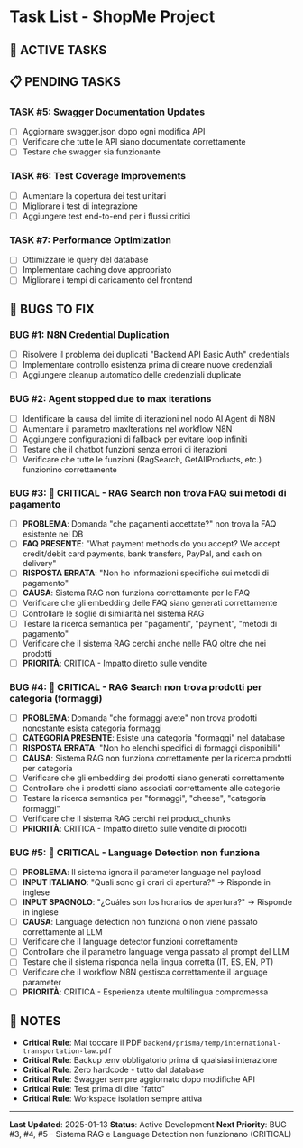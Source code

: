# Task List - ShopMe Project

## 🔄 ACTIVE TASKS

## 📋 PENDING TASKS

### TASK #5: Swagger Documentation Updates
- [ ] Aggiornare swagger.json dopo ogni modifica API
- [ ] Verificare che tutte le API siano documentate correttamente
- [ ] Testare che swagger sia funzionante

### TASK #6: Test Coverage Improvements
- [ ] Aumentare la copertura dei test unitari
- [ ] Migliorare i test di integrazione
- [ ] Aggiungere test end-to-end per i flussi critici

### TASK #7: Performance Optimization
- [ ] Ottimizzare le query del database
- [ ] Implementare caching dove appropriato
- [ ] Migliorare i tempi di caricamento del frontend

## 🐛 BUGS TO FIX

### BUG #1: N8N Credential Duplication
- [ ] Risolvere il problema dei duplicati "Backend API Basic Auth" credentials
- [ ] Implementare controllo esistenza prima di creare nuove credenziali
- [ ] Aggiungere cleanup automatico delle credenziali duplicate

### BUG #2: Agent stopped due to max iterations
- [ ] Identificare la causa del limite di iterazioni nel nodo AI Agent di N8N
- [ ] Aumentare il parametro maxIterations nel workflow N8N
- [ ] Aggiungere configurazioni di fallback per evitare loop infiniti
- [ ] Testare che il chatbot funzioni senza errori di iterazioni
- [ ] Verificare che tutte le funzioni (RagSearch, GetAllProducts, etc.) funzionino correttamente

### BUG #3: 🚨 CRITICAL - RAG Search non trova FAQ sui metodi di pagamento
- [ ] **PROBLEMA**: Domanda "che pagamenti accettate?" non trova la FAQ esistente nel DB
- [ ] **FAQ PRESENTE**: "What payment methods do you accept? We accept credit/debit card payments, bank transfers, PayPal, and cash on delivery"
- [ ] **RISPOSTA ERRATA**: "Non ho informazioni specifiche sui metodi di pagamento"
- [ ] **CAUSA**: Sistema RAG non funziona correttamente per le FAQ
- [ ] Verificare che gli embedding delle FAQ siano generati correttamente
- [ ] Controllare le soglie di similarità nel sistema RAG
- [ ] Testare la ricerca semantica per "pagamenti", "payment", "metodi di pagamento"
- [ ] Verificare che il sistema RAG cerchi anche nelle FAQ oltre che nei prodotti
- [ ] **PRIORITÀ**: CRITICA - Impatto diretto sulle vendite

### BUG #4: 🚨 CRITICAL - RAG Search non trova prodotti per categoria (formaggi)
- [ ] **PROBLEMA**: Domanda "che formaggi avete" non trova prodotti nonostante esista categoria formaggi
- [ ] **CATEGORIA PRESENTE**: Esiste una categoria "formaggi" nel database
- [ ] **RISPOSTA ERRATA**: "Non ho elenchi specifici di formaggi disponibili"
- [ ] **CAUSA**: Sistema RAG non funziona correttamente per la ricerca prodotti per categoria
- [ ] Verificare che gli embedding dei prodotti siano generati correttamente
- [ ] Controllare che i prodotti siano associati correttamente alle categorie
- [ ] Testare la ricerca semantica per "formaggi", "cheese", "categoria formaggi"
- [ ] Verificare che il sistema RAG cerchi nei product_chunks
- [ ] **PRIORITÀ**: CRITICA - Impatto diretto sulle vendite di prodotti

### BUG #5: 🚨 CRITICAL - Language Detection non funziona
- [ ] **PROBLEMA**: Il sistema ignora il parameter language nel payload
- [ ] **INPUT ITALIANO**: "Quali sono gli orari di apertura?" → Risponde in inglese
- [ ] **INPUT SPAGNOLO**: "¿Cuáles son los horarios de apertura?" → Risponde in inglese
- [ ] **CAUSA**: Language detection non funziona o non viene passato correttamente al LLM
- [ ] Verificare che il language detector funzioni correttamente
- [ ] Controllare che il parametro language venga passato al prompt del LLM
- [ ] Testare che il sistema risponda nella lingua corretta (IT, ES, EN, PT)
- [ ] Verificare che il workflow N8N gestisca correttamente il language parameter
- [ ] **PRIORITÀ**: CRITICA - Esperienza utente multilingua compromessa

## 📝 NOTES

- **Critical Rule**: Mai toccare il PDF `backend/prisma/temp/international-transportation-law.pdf`
- **Critical Rule**: Backup .env obbligatorio prima di qualsiasi interazione
- **Critical Rule**: Zero hardcode - tutto dal database
- **Critical Rule**: Swagger sempre aggiornato dopo modifiche API
- **Critical Rule**: Test prima di dire "fatto"
- **Critical Rule**: Workspace isolation sempre attiva

---

**Last Updated**: 2025-01-13
**Status**: Active Development
**Next Priority**: BUG #3, #4, #5 - Sistema RAG e Language Detection non funzionano (CRITICAL)
